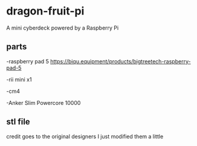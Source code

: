 # dragon-fruit-pi
A mini cyberdeck powered by a Raspberry Pi 
## parts
-raspberry pad 5 https://biqu.equipment/products/bigtreetech-raspberry-pad-5

-rii mini x1 

-cm4

-Anker Slim Powercore 10000
## stl file
credit goes to the original designers I just modified them a little

